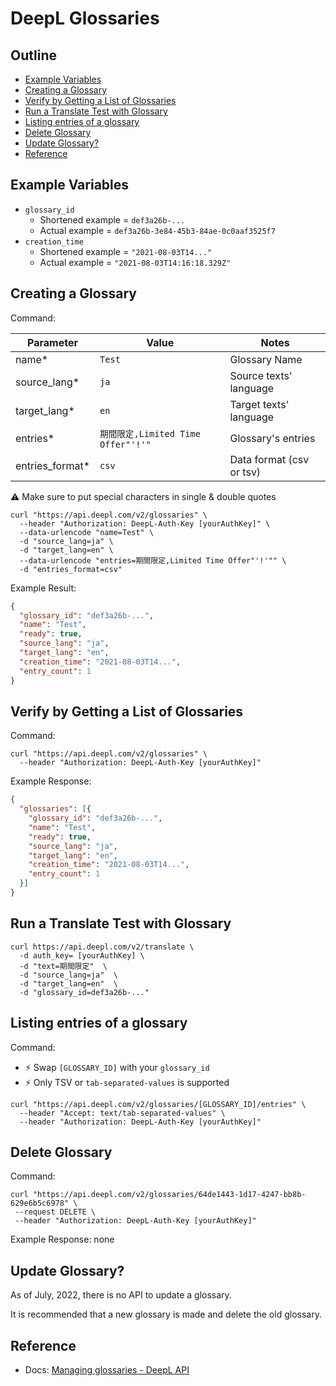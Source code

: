 # DeepL Glossaries

## Outline <!-- omit in toc -->
* [Example Variables](#example-variables)
* [Creating a Glossary](#creating-a-glossary)
* [Verify by Getting a List of Glossaries](#verify-by-getting-a-list-of-glossaries)
* [Run a Translate Test with Glossary](#run-a-translate-test-with-glossary)
* [Listing entries of a glossary](#listing-entries-of-a-glossary)
* [Delete Glossary](#delete-glossary)
* [Update Glossary?](#update-glossary)
* [Reference](#reference)

## Example Variables

* `glossary_id`
  * Shortened example = `def3a26b-...`
  * Actual example = `def3a26b-3e84-45b3-84ae-0c0aaf3525f7`
* `creation_time`
  * Shortened example = `"2021-08-03T14..."`
  * Actual example = `"2021-08-03T14:16:18.329Z"`

## Creating a Glossary

Command:

| Parameter       | Value                              | Notes                    |
| --------------- | ---------------------------------- | ------------------------ |
| name*           | `Test`                             | Glossary Name            |
| source_lang*    | `ja`                               | Source texts' language   |
| target_lang*    | `en`                               | Target texts' language   |
| entries*        | `期間限定,Limited Time Offer"'!'"` | Glossary's entries       |
| entries_format* | `csv`                              | Data format (csv or tsv) |

⚠️ Make sure to put special characters in single & double quotes

```shell
curl "https://api.deepl.com/v2/glossaries" \
  --header "Authorization: DeepL-Auth-Key [yourAuthKey]" \
  --data-urlencode "name=Test" \
  -d "source_lang=ja" \
  -d "target_lang=en" \
  --data-urlencode "entries=期間限定,Limited Time Offer"'!'"" \
  -d "entries_format=csv"
```

Example Result:

```json
{
  "glossary_id": "def3a26b-...",
  "name": "Test",
  "ready": true,
  "source_lang": "ja",
  "target_lang": "en",
  "creation_time": "2021-08-03T14...",
  "entry_count": 1
}
```

## Verify by Getting a List of Glossaries

Command:

```shell
curl "https://api.deepl.com/v2/glossaries" \
  --header "Authorization: DeepL-Auth-Key [yourAuthKey]"
```

Example Response:

```json
{
  "glossaries": [{
    "glossary_id": "def3a26b-...",
    "name": "Test",
    "ready": true,
    "source_lang": "ja",
    "target_lang": "en",
    "creation_time": "2021-08-03T14...",
    "entry_count": 1
  }]
}
```

## Run a Translate Test with Glossary

```shell
curl https://api.deepl.com/v2/translate \
  -d auth_key= [yourAuthKey] \
  -d "text=期間限定"  \
  -d "source_lang=ja"  \
  -d "target_lang=en"  \
  -d "glossary_id=def3a26b-..."
```

## Listing entries of a glossary

Command:
* ⚡ Swap `[GLOSSARY_ID]` with your `glossary_id`
* ⚡ Only TSV or `tab-separated-values` is supported

```shell
curl "https://api.deepl.com/v2/glossaries/[GLOSSARY_ID]/entries" \
  --header "Accept: text/tab-separated-values" \
  --header "Authorization: DeepL-Auth-Key [yourAuthKey]"
```

## Delete Glossary

Command:

```shell
curl "https://api.deepl.com/v2/glossaries/64de1443-1d17-4247-bb8b-629e6b5c6978" \
 --request DELETE \
 --header "Authorization: DeepL-Auth-Key [yourAuthKey]"
```

Example Response: none

## Update Glossary?

As of July, 2022, there is no API to update a glossary.

It is recommended that a new glossary is made and delete the old glossary.

## Reference

* Docs: [Managing glossaries - DeepL API](https://www.deepl.com/en/docs-api/managing-glossaries/)
